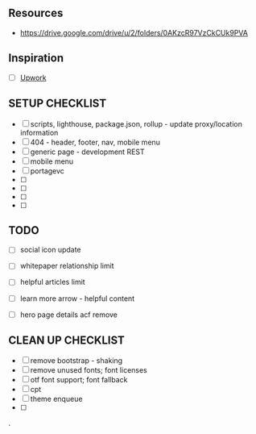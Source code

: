

## Resources 
- https://drive.google.com/drive/u/2/folders/0AKzcR97VzCkCUk9PVA

## Inspiration
- [ ] [Upwork](https://upwork.com/)


## SETUP CHECKLIST
- [ ] scripts, lighthouse, package.json, rollup - update proxy/location information
- [ ] 404 - header, footer, nav, mobile menu
- [ ] generic page - development REST
- [ ] mobile menu
- [ ] portagevc
- [ ] 
- [ ] 
- [ ] 
- [ ] 




## TODO
- [ ] social icon update
- [ ] whitepaper relationship limit
- [ ] helpful articles limit
- [ ] learn more arrow - helpful content
- [ ] hero page details acf remove






## CLEAN UP CHECKLIST
- [ ] remove bootstrap - shaking
- [ ] remove unused fonts; font licenses
- [ ] otf font support; font fallback
- [ ] cpt
- [ ] theme enqueue
- [ ] 

.
